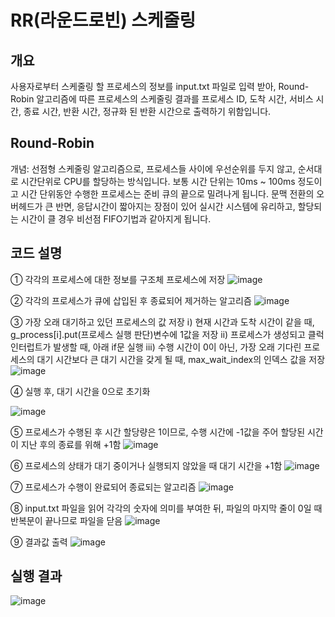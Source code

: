 # RR(라운드로빈) 스케줄링

## 개요
사용자로부터 스케줄링 할 프로세스의 정보를 input.txt 파일로 입력 받아, Round-Robin 알고리즘에 따른 프로세스의 스케줄링 결과를 프로세스 ID, 도착 시간, 서비스 시간, 종료 시간, 반환 시간, 정규화 된 반환 시간으로 출력하기 위함입니다.

## Round-Robin
개념: 선점형 스케줄링 알고리즘으로, 프로세스들 사이에 우선순위를 두지 않고, 순서대로 시간단위로 CPU를 할당하는 방식입니다. 보통 시간 단위는 10ms ~ 100ms 정도이고 시간 단위동안 수행한 프로세스는 준비 큐의 끝으로 밀려나게 됩니다. 문맥 전환의 오버헤드가 큰 반면, 응답시간이 짧아지는 장점이 있어 실시간 시스템에 유리하고, 할당되는 시간이 클 경우 비선점 FIFO기법과 같아지게 됩니다.


## 코드 설명
① 각각의 프로세스에 대한 정보를 구조체 프로세스에 저장
![image](https://user-images.githubusercontent.com/101851472/210195528-317aeac6-3a7d-4c25-b3c5-d08442c1adf3.png)

② 각각의 프로세스가 큐에 삽입된 후 종료되어 제거하는 알고리즘
![image](https://user-images.githubusercontent.com/101851472/210195584-6791f3dc-0152-4f81-a75a-25519a6e1324.png)

③ 가장 오래 대기하고 있던 프로세스의 값 저장
ⅰ) 현재 시간과 도착 시간이 같을 때, g_process[i].put(프로세스 실행 판단)변수에 1값을 저장
ⅱ) 프로세스가 생성되고 클럭 인터럽트가 발생할 때, 아래 if문 실행
ⅲ) 수행 시간이 0이 아닌, 가장 오래 기다린 프로세스의 대기 시간보다 큰 대기 시간을 갖게 될 때,
  max_wait_index의 인덱스 값을 저장
![image](https://user-images.githubusercontent.com/101851472/210195627-18aee4f6-b65d-4a38-8fea-705ec01a67e6.png)

④ 실행 후, 대기 시간을 0으로 초기화

![image](https://user-images.githubusercontent.com/101851472/210195669-43083308-19bc-4059-a14d-fec807ac55f6.png)

⑤ 프로세스가 수행된 후 시간 할당량은 1이므로, 수행 시간에 -1값을 주어 할당된 시간이 지난 후의 종료를 위해 +1함
![image](https://user-images.githubusercontent.com/101851472/210195687-e6763f73-bed1-45c4-bda7-89500cb07476.png)

⑥ 프로세스의 상태가 대기 중이거나 실행되지 않았을 때 대기 시간을 +1함
![image](https://user-images.githubusercontent.com/101851472/210196035-cd2924bc-1843-446c-91a9-c7f79fbd027e.png)

⑦ 프로세스가 수행이 완료되어 종료되는 알고리즘
![image](https://user-images.githubusercontent.com/101851472/210195884-08f815d2-65ed-44e0-a086-4e5afdebad09.png)

⑧ input.txt 파일을 읽어 각각의 숫자에 의미를 부여한 뒤, 파일의 마지막 줄이 0일 때 반복문이 끝나므로 파일을 닫음
![image](https://user-images.githubusercontent.com/101851472/210195899-b99be729-d56d-4ba9-99a2-bf4145f0bf3d.png)

⑨ 결과값 출력
![image](https://user-images.githubusercontent.com/101851472/210195906-9aa65a56-cd3a-4307-b5b3-969eab75fc96.png)

## 실행 결과
![image](https://user-images.githubusercontent.com/101851472/210194691-2767ce18-3386-4f1f-b56f-c647837d76ab.png)
